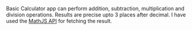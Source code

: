 Basic Calculator app can perform addition, subtraction, multiplication and division operations. Results are precise upto 3 places after decimal. I have used the [MathJS API](https://api.mathjs.org/#get) for fetching the result. 
